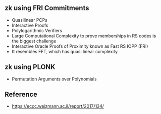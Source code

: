 ## zk using FRI Commitments
- Quasilinear PCPs
- Interactive Proofs
- Polylogarithmic Verifiers
- Large Computational Complexity to prove memberships in RS codes is the biggest challenge
- Interactive Oracle Proofs of Proximity known as Fast RS IOPP (FRI)
- It resembles FFT, which has quasi linear complexity

## zk using PLONK
- Permutation Arguments over Polynomials

## Reference
- https://eccc.weizmann.ac.il/report/2017/134/
